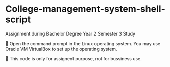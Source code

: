 # College-management-system-shell-script

Assignment during Bachelor Degree Year 2 Semester 3 Study

👀 Open the command prompt in the Linux operating system. You may use Oracle VM VirtualBox to set up the operating system.

📙 This code is only for assignent purpose, not for bussiness use.

